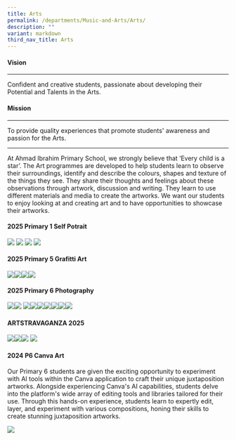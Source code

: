 ```yaml
---
title: Arts
permalink: /departments/Music-and-Arts/Arts/
description: ""
variant: markdown
third_nav_title: Arts
---
```

#### Vision
----
Confident and creative students, passionate about developing their Potential and Talents in the Arts.

#### Mission
----

To provide quality experiences that promote students' awareness and passion for the Arts.

---
At Ahmad Ibrahim Primary School, we strongly believe that ‘Every child is a star’. The Art programmes are developed to help students learn to observe their surroundings, identify and describe the colours, shapes and texture of the things they see. They share their thoughts and feelings about these observations through artwork, discussion and writing. They learn to use different materials and media to create the artworks. We want our students to enjoy looking at and creating art and to have opportunities to showcase their artworks.


#### 2025 Primary 1 Self Potrait

![](/images/PRIMARY_1_SELF_PORTRAIT_1.jpg)
![](/images/PRIMARY_1_SELF_PORTRAIT_2.jpg)
![](/images/PRIMARY_1_SELF_PORTRAIT_3.jpg)
![](/images/PRIMARY_1_SELF_PORTRAIT_4.jpg)

#### 2025 Primary 5 Grafitti Art

![](/images/PRIMARY_5_GRAFFITTI_1.jpg)![](/images/PRIMARY_5_GRAFFITTI_2.jpg)![](/images/PRIMARY_5_GRAFFITTI_3.jpg)![](/images/PRIMARY_5_GRAFFITTI_4.jpg)

#### 2025 Primary 6 Photography

![](/images/2025%20Primary%206%20Photography/PRIMARY_6_PHOTOGRAPHY_1.jpg)![](/images/2025%20Primary%206%20Photography/PRIMARY_6_PHOTOGRAPHY_2.jpg)
![](/images/2025%20Primary%206%20Photography/PRIMARY_6_PHOTOGRAPHY_3.jpg)![](/images/2025%20Primary%206%20Photography/PRIMARY_6_PHOTOGRAPHY_4.jpg)![](/images/2025%20Primary%206%20Photography/PRIMARY_6_PHOTOGRAPHY_5.jpg)![](/images/2025%20Primary%206%20Photography/PRIMARY_6_PHOTOGRAPHY_6.jpg)![](/images/2025%20Primary%206%20Photography/PRIMARY_6_PHOTOGRAPHY_7.jpg)![](/images/2025%20Primary%206%20Photography/PRIMARY_6_PHOTOGRAPHY_8.jpg)![](/images/2025%20Primary%206%20Photography/PRIMARY_6_PHOTOGRAPHY_9.jpg)

#### ARTSTRAVAGANZA 2025
![](/images/ARTSTRAVAGANZA_RECESS_ACTIVITY_1.jpg)![](/images/ARTSTRAVAGANZA_RECESS_ACTIVITY_2.jpg)![](/images/ARTSTRAVAGANZA_RECESS_ACTIVITY_3.jpg)
![](/images/ARTSTRAVAGANZA_RECESS_ACTIVITY_4.jpg)



#### 2024 P6 Canva Art 
Our Primary 6 students are given the exciting opportunity to experiment with AI tools within the Canva application to craft their unique juxtaposition artworks. Alongside experiencing Canva's AI capabilities, students delve into the platform's wide array of editing tools and libraries tailored for their use. Through this hands-on experience, students learn to expertly edit, layer, and experiment with various compositions, honing their skills to create stunning juxtaposition artworks.

![](/images/Art_dept_.jpg)